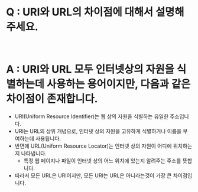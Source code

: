 # Q : URI와 URL의 차이점에 대해서 설명해주세요.

<br />

# A : URI와 URL 모두 인터넷상의 자원을 식별하는데 사용하는 용어이지만, 다음과 같은 차이점이 존재합니다.

- URI(Uniform Resource Identifier)는 웹 상의 자원을 식별하는 유일한 주소입니다.
- URI는 URL의 상위 개념으로, 인터넷 상의 자원을 고유하게 식별하거나 이름을 부여하는데 사용됩니다.
- 반면에 URL(Uniform Resource Locator)는 인터넷 상의 자원이 어디에 위치하는지 나타냅니다.
  - 특정 웹 페이지나 파일이 인터넷 상의 어느 위치에 있는지 알려주는 주소를 뜻합니다.
- 따라서 모든 URL은 URI이지만, 모든 URI는 URL은 아니라는것이 가장 큰 차이점입니다.
